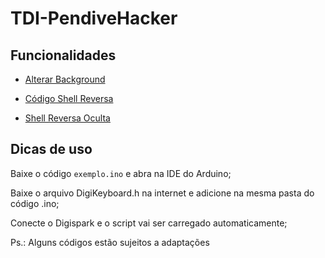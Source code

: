 # TDI-PendiveHacker

## Funcionalidades

* [Alterar Background](https://github.com/Cleidijane/TDI-PendiveHacker/blob/main/background.ino)

* [Código Shell Reversa](https://github.com/Cleidijane/TDI-PendiveHacker/blob/main/ShellReverseOneline.ps1)

* [Shell Reversa Oculta](https://github.com/Cleidijane/TDI-PendiveHacker/blob/main/Shell_Reverse.ino)

## Dicas de uso
Baixe o código `exemplo.ino` e abra na IDE do Arduino;

Baixe o arquivo DigiKeyboard.h na internet e adicione na mesma pasta do código .ino;

Conecte o Digispark e o script vai ser carregado automaticamente;

Ps.: Alguns códigos estão sujeitos a adaptações
